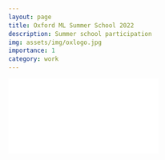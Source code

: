 ```yaml
---
layout: page
title: Oxford ML Summer School 2022
description: Summer school participation
img: assets/img/oxlogo.jpg
importance: 1
category: work
---
```


![oxfordsummerschool](/assets/pdf/OxML22.pdf)

